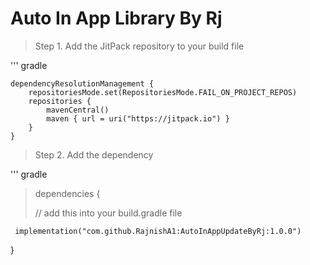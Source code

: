 # Auto In App Library By Rj

> Step 1. Add the JitPack repository to your build file

''' gradle

	dependencyResolutionManagement {
		repositoriesMode.set(RepositoriesMode.FAIL_ON_PROJECT_REPOS)
		repositories {
			mavenCentral()
			maven { url = uri("https://jitpack.io") }
		}
	}

 > Step 2. Add the dependency

''' gradle

> dependencies {
>
> // add this into your build.gradle file
> 
     implementation("com.github.RajnishA1:AutoInAppUpdateByRj:1.0.0")
}
